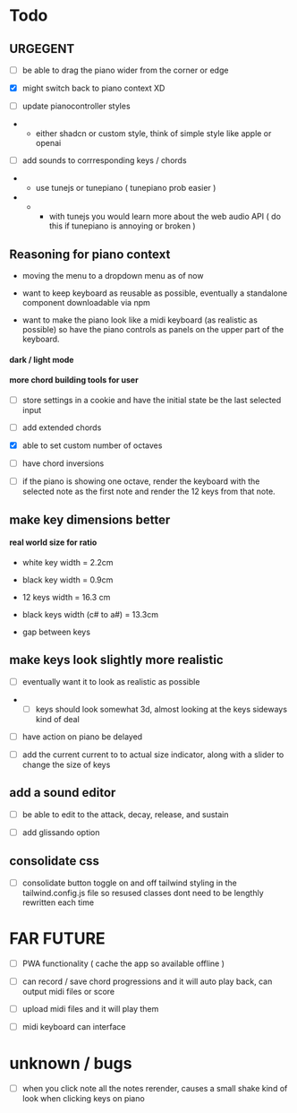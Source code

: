 # Todo

## URGEGENT

- [ ] be able to drag the piano wider from the corner or edge

- [x] might switch back to piano context XD

- [ ] update pianocontroller styles

- - either shadcn or custom style, think of simple style like apple or openai

- [ ] add sounds to corrresponding keys / chords

- - use tunejs or tunepiano ( tunepiano prob easier )

- - - with tunejs you would learn more about the web audio API ( do this if tunepiano is annoying or broken )

## Reasoning for piano context

- moving the menu to a dropdown menu as of now

- want to keep keyboard as reusable as possible, eventually a standalone component downloadable via npm

- want to make the piano look like a midi keyboard (as realistic as possible) so have the piano controls as panels on the upper part of the keyboard.

#### dark / light mode

#### more chord building tools for user

- [ ] store settings in a cookie and have the initial state be the last selected input

- [ ] add extended chords

- [x] able to set custom number of octaves

- [ ] have chord inversions

- [ ] if the piano is showing one octave, render the keyboard
      with the selected note as the first note and render the 12 keys
      from that note.

## make key dimensions better

#### real world size for ratio

- white key width = 2.2cm

- black key width = 0.9cm

- 12 keys width = 16.3 cm

- black keys width (c# to a#) = 13.3cm

- gap between keys

## make keys look slightly more realistic

- [ ] eventually want it to look as realistic as possible

- - [ ] keys should look somewhat 3d, almost looking at the keys sideways kind of deal

- [ ] have action on piano be delayed

- [ ] add the current current to to actual size indicator, along with a slider to change the size of keys

## add a sound editor

- [ ] be able to edit to the attack, decay, release, and sustain

- [ ] add glissando option

## consolidate css

- [ ] consolidate button toggle on and off tailwind styling in the tailwind.config.js file so resused classes dont need to be lengthly rewritten each time

# FAR FUTURE

- [ ] PWA functionality ( cache the app so available offline )

- [ ] can record / save chord progressions and it will auto play back, can output midi files or score

- [ ] upload midi files and it will play them

- [ ] midi keyboard can interface

# unknown / bugs

- [ ] when you click note all the notes rerender, causes a small shake kind of look when clicking keys on piano

